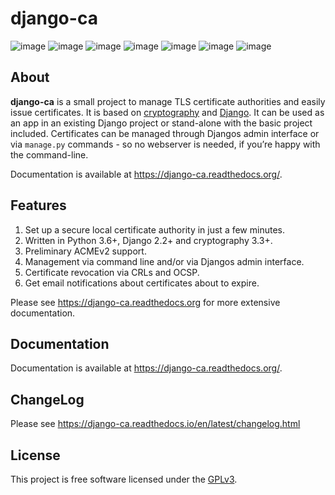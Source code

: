 # django-ca

![image](https://github.com/mathiasertl/django-ca/workflows/Tests/badge.svg)
![image](https://github.com/mathiasertl/django-ca/workflows/Code%20quality/badge.svg)
![image](https://img.shields.io/pypi/v/django-ca.svg)
![image](https://img.shields.io/pypi/dm/django-ca.svg)
![image](https://img.shields.io/pypi/pyversions/django-ca.svg)
![image](https://img.shields.io/pypi/status/django-ca.svg)
![image](https://img.shields.io/github/license/mathiasertl/django-ca)

## About

**django-ca** is a small project to manage TLS certificate authorities and easily issue
certificates.  It is based on [cryptography](https://cryptography.io/) and
[Django](https://www.djangoproject.com/>). It can be used as an app in an existing Django project
or stand-alone with the basic project included.  Certificates can be managed through Djangos admin
interface or via `manage.py` commands - so no webserver is needed, if you’re happy with the
command-line.

Documentation is available at https://django-ca.readthedocs.org/.

## Features

1. Set up a secure local certificate authority in just a few minutes.
2. Written in Python 3.6+, Django 2.2+ and cryptography 3.3+.
3. Preliminary ACMEv2 support.
3. Management via command line and/or via Djangos admin interface.
4. Certificate revocation via CRLs and OCSP.
5. Get email notifications about certificates about to expire.

Please see https://django-ca.readthedocs.org for more extensive documentation.

## Documentation

Documentation is available at https://django-ca.readthedocs.org/.

## ChangeLog

Please see https://django-ca.readthedocs.io/en/latest/changelog.html

## License

This project is free software licensed under the [GPLv3](https://www.gnu.org/licenses/gpl.txt).
